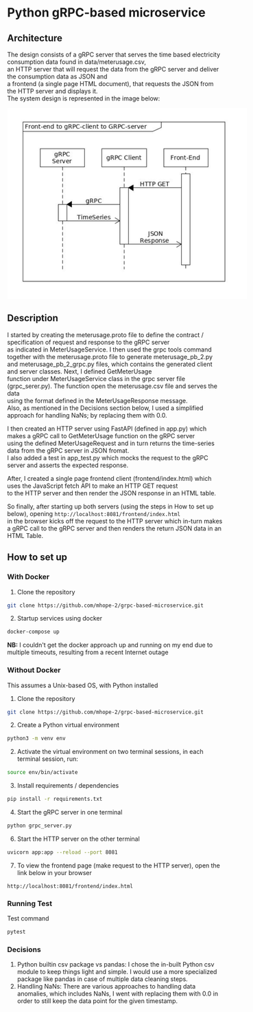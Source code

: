 # Python gRPC-based microservice

## Architecture  
The design consists of a gRPC server that serves the time based electricity consumption data found in data/meterusage.csv,  
an HTTP server that will request the data from the gRPC server and deliver the consumption data as JSON and  
a frontend (a single page HTML document), that requests the JSON from the HTTP server and displays it.  
The system design is represented in the image below:

<p style="width: 40em; align-items: center">
  <img src="imgs/architecture.png" alt="Flow Chart" />
</p>

## Description
I started by creating the meterusage.proto file to define the contract / specification of request and response to the gRPC server  
as indicated in MeterUsageService. I then used the grpc tools command together with the meterusage.proto file to generate
meterusage_pb_2.py and meterusage_pb_2_grpc.py files, which contains the generated client and server classes. Next, I defined GetMeterUsage   
function under MeterUsageService class in the grpc server file (grpc_serer.py). The function open the meterusage.csv file and serves the data   
using the format defined in the MeterUsageResponse message.  
Also, as mentioned in the Decisions section below, I used a simplified approach for handling NaNs; by replacing them with 0.0.
<br>

I then created an HTTP server using FastAPI (defined in app.py) which makes a gRPC call to GetMeterUsage function on the gRPC server  
using the defined MeterUsageRequest and in turn returns the time-series data from the gRPC server in JSON fromat.  
I also added a test in app_test.py which mocks the request to the gRPC server and asserts the expected response.
<br>

After, I created a single page frontend client (frontend/index.html) which uses the JavaScript fetch API to make an HTTP GET request  
to the HTTP server and then render the JSON response in an HTML table.<br>

So finally, after starting up both servers (using the steps in How to set up below), opening `http://localhost:8081/frontend/index.html`  
in the browser kicks off the request to the HTTP server which in-turn makes a gRPC call to the gRPC server and then renders the return JSON data in an HTML Table.


## How to set up

### With Docker
1. Clone the repository
```bash
git clone https://github.com/mhope-2/grpc-based-microservice.git
```
2. Startup services using docker
```bash
docker-compose up 
``` 

**NB:** I couldn't get the docker approach up and running on my end due to multiple timeouts, resulting from a recent Internet outage

### Without Docker
This assumes a Unix-based OS, with Python installed

1. Clone the repository
```bash
git clone https://github.com/mhope-2/grpc-based-microservice.git
```
2. Create a Python virtual environment
```bash
python3 -m venv env
```
2. Activate the virtual environment on two terminal sessions, in each terminal session, run:
```bash
source env/bin/activate
```
3. Install requirements / dependencies
```bash
pip install -r requirements.txt
```
4. Start the gRPC server in one terminal
```bash
python grpc_server.py
```
6. Start the HTTP server on the other terminal
```bash
uvicorn app:app --reload --port 8081
```
7. To view the frontend page (make request to the HTTP server), open the link below in your browser
```angular2html
http://localhost:8081/frontend/index.html
```

### Running Test
Test command
```bash
pytest
```

### Decisions
1. Python builtin csv package vs pandas: I chose the in-built Python csv module to keep things light and simple. I would use a more specialized package like pandas in case of multiple data cleaning steps.
2. Handling NaNs: There are various approaches to handling data anomalies, which includes NaNs, I went with replacing them with 0.0 in order to still keep the data point for the given timestamp.
